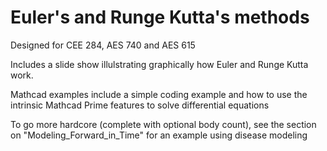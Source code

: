 # Euler's and Runge Kutta's methods

Designed for CEE 284, AES 740 and AES 615

Includes a slide show illulstrating graphically how Euler and Runge Kutta work.

Mathcad examples include a simple coding example and how to use the intrinsic Mathcad Prime features to solve differential equations

To go more hardcore (complete with optional body count), see the section on "Modeling_Forward_in_Time" for an example using disease modeling

